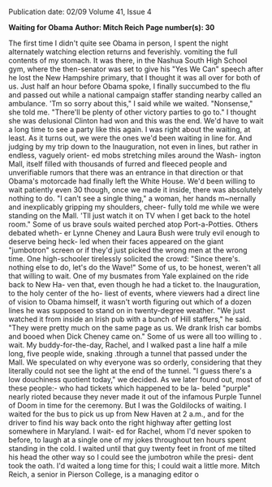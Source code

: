 Publication date: 02/09
Volume 41, Issue 4

**Waiting for Obama**
**Author: Mitch Reich**
**Page number(s): 30**

The first time I didn't quite see Obama 
in person, I spent the night alternately 
watching election returns and feverishly. 
vomiting the full contents of my stomach. 
It was there, in the Nashua South High 
School gym, where the then-senator was 
set to give his "Yes We Can" speech after 
he lost the New Hampshire primary, that I 
thought it was all over for both of us. Just 
half an hour before Obama spoke, I finally 
succumbed to the flu and passed out while 
a national campaign staffer standing nearby 
called an ambulance.
'Tm so sorry about this," I said while we 
waited.
"Nonsense," she told me. "There'll be 
plenty of other victory parties to go to." I 
thought she was delusional 
Clinton had 
won and this was the end. We'd have to wait 
a long time to see a party like this again.
I was right about the waiting, at least.
As it turns out, we were the ones we'd been 
waiting in line for. And judging by my trip 
down to the Inauguration, not even in 
lines, but rather in endless, vaguely orient-
ed mobs stretching miles around the Wash-
ington Mall, itself filled with thousands of 
furred and fleeced people and unverifiable 
rumors that there was an entrance in that 
direction or that Obama's motorcade had 
finally left the White House.
We'd been willing to wait patiently even 
30 
though, once we made it inside, there was 
absolutely nothing to do. "I can't see a single 
thing," a woman, her hands m~nernally and 
inexplicably gripping my shoulders, cheer-
fully told me while we were standing on the 
Mall. 'Tll just watch it on TV when I get 
back to the hotel room."
Some of us brave souls waited perched 
atop Port-a-Potties. Others debated wheth-
er Lynne Cheney and Laura Bush were 
truly evil enough to deserve being heck-
led when their faces appeared on the giant 
"jumbotron" screen or if they'd just picked 
the wrong men at the wrong time. One 
high-schooler tirelessly solicited the crowd: 
"Since there's. nothing else to do, let's do the 
Wave!"
Some of us, to be honest, weren't all that 
willing to wait. One of my busmates from 
Yale explained on the ride back to New Ha-
ven that, even though he had a ticket to. the 
Inauguration, to the holy center of the ho-
liest of events, where viewers had a direct 
line of vision to Obama himself, it wasn't 
worth figuring out which of a dozen lines he 
was supposed to stand on in twenty-degree 
weather. "We just watched it from inside an 
Irish pub with a bunch of Hill staffers," he 
said. "They were pretty much on the same 
page as us. We drank Irish car bombs and 
booed when Dick Cheney came on."
Some of us were all too willing to . 
wait. My buddy-for-the-day, Rachel, and 
I walked past a line half a mile long, five 
people wide, snaking .through a tunnel that 
passed under the Mall. We speculated on 
why everyone was so orderly, considering 
that they literally could not see the light at 
the end of the tunnel. "I guess there's a low 
douchiness quotient today," we decided. As 
we later found out, most of these people:-
who had tickets which happened to be la-
beled "purple" 
nearly rioted because they 
never made it out of the infamous Purple 
Tunnel of Doom in time for the ceremony.
But I was the Goldilocks of waiting. I 
waited for the bus to pick us up from New 
Haven at 2 a.m., and for the driver to find 
his way back onto the right highway after 
getting lost somewhere in Maryland. I wait-
ed for Rachel, whom I'd never spoken to 
before, to laugh at a single one of my jokes 
throughout ten hours spent standing in the 
cold. I waited until that guy twenty feet in 
front of me tilted his head the other way so 
I could see the jumbotron while the presi-
dent took the oath. I'd waited a long time 
for this; I could wait a little more.
Mitch Reich, a senior in Pierson College, is 
a managing editor o